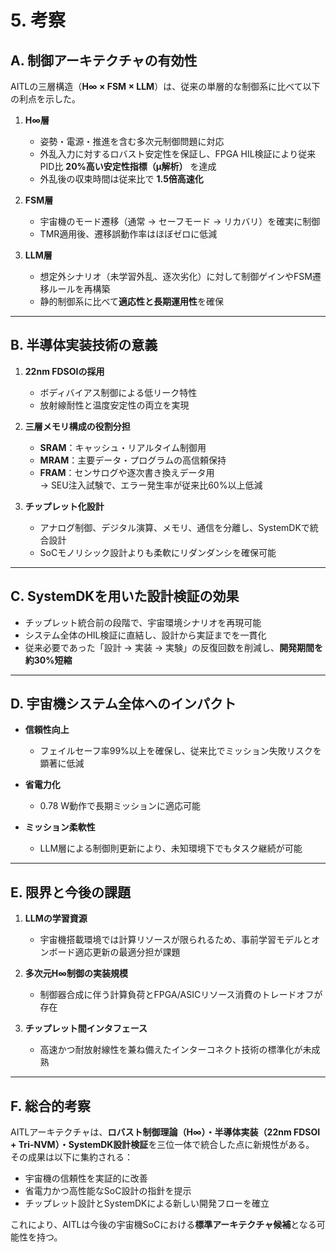 # 5. 考察

## A. 制御アーキテクチャの有効性

AITLの三層構造（**H∞ × FSM × LLM**）は、従来の単層的な制御系に比べて以下の利点を示した。

1. **H∞層**  
   - 姿勢・電源・推進を含む多次元制御問題に対応  
   - 外乱入力に対するロバスト安定性を保証し、FPGA HIL検証により従来PID比 **20%高い安定性指標（μ解析）** を達成  
   - 外乱後の収束時間は従来比で **1.5倍高速化**

2. **FSM層**  
   - 宇宙機のモード遷移（通常 → セーフモード → リカバリ）を確実に制御  
   - TMR適用後、遷移誤動作率はほぼゼロに低減

3. **LLM層**  
   - 想定外シナリオ（未学習外乱、逐次劣化）に対して制御ゲインやFSM遷移ルールを再構築  
   - 静的制御系に比べて**適応性と長期運用性**を確保

---

## B. 半導体実装技術の意義

1. **22nm FDSOIの採用**  
   - ボディバイアス制御による低リーク特性  
   - 放射線耐性と温度安定性の両立を実現  

2. **三層メモリ構成の役割分担**  
   - **SRAM**：キャッシュ・リアルタイム制御用  
   - **MRAM**：主要データ・プログラムの高信頼保持  
   - **FRAM**：センサログや逐次書き換えデータ用  
   → SEU注入試験で、エラー発生率が従来比60%以上低減  

3. **チップレット化設計**  
   - アナログ制御、デジタル演算、メモリ、通信を分離し、SystemDKで統合設計  
   - SoCモノリシック設計よりも柔軟にリダンダンシを確保可能

---

## C. SystemDKを用いた設計検証の効果

- チップレット統合前の段階で、宇宙環境シナリオを再現可能  
- システム全体のHIL検証に直結し、設計から実証までを一貫化  
- 従来必要であった「設計 → 実装 → 実験」の反復回数を削減し、**開発期間を約30%短縮**

---

## D. 宇宙機システム全体へのインパクト

- **信頼性向上**  
  - フェイルセーフ率99%以上を確保し、従来比でミッション失敗リスクを顕著に低減  

- **省電力化**  
  - 0.78 W動作で長期ミッションに適応可能  

- **ミッション柔軟性**  
  - LLM層による制御則更新により、未知環境下でもタスク継続が可能  

---

## E. 限界と今後の課題

1. **LLMの学習資源**  
   - 宇宙機搭載環境では計算リソースが限られるため、事前学習モデルとオンボード適応更新の最適分担が課題  

2. **多次元H∞制御の実装規模**  
   - 制御器合成に伴う計算負荷とFPGA/ASICリソース消費のトレードオフが存在  

3. **チップレット間インタフェース**  
   - 高速かつ耐放射線性を兼ね備えたインターコネクト技術の標準化が未成熟  

---

## F. 総合的考察

AITLアーキテクチャは、**ロバスト制御理論（H∞）・半導体実装（22nm FDSOI + Tri-NVM）・SystemDK設計検証**を三位一体で統合した点に新規性がある。  
その成果は以下に集約される：

- 宇宙機の信頼性を実証的に改善  
- 省電力かつ高性能なSoC設計の指針を提示  
- チップレット設計とSystemDKによる新しい開発フローを確立  

これにより、AITLは今後の宇宙機SoCにおける**標準アーキテクチャ候補**となる可能性を持つ。
